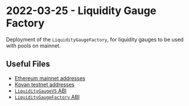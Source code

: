 # 2022-03-25 - Liquidity Gauge Factory

Deployment of the `LiquidityGaugeFactory`, for liquidity gauges to be used with pools on mainnet.

## Useful Files

- [Ethereum mainnet addresses](./output/mainnet.json)
- [Kovan testnet addresses](./output/kovan.json)
- [`LiquidityGaugeV5` ABI](./abi/LiquidityGaugeV5.json)
- [`LiquidityGaugeFactory` ABI](./abi/LiquidityGaugeFactory.json)
